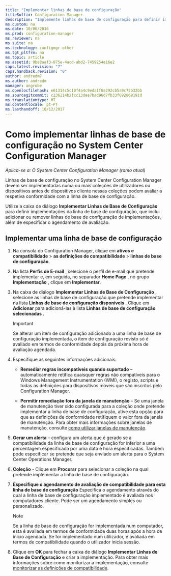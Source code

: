```yaml
---
title: "Implementar linhas de base de configuração"
titleSuffix: Configuration Manager
description: "Implemente linhas de base de configuração para definir implementações da linha de base de configuração e para adicionar ou remover linhas de base de configuração de implementações."
ms.custom: na
ms.date: 10/06/2016
ms.prod: configuration-manager
ms.reviewer: na
ms.suite: na
ms.technology: configmgr-other
ms.tgt_pltfrm: na
ms.topic: article
ms.assetid: 9be8aaf3-075e-4acd-abd2-7459254e16e2
caps.latest.revision: "7"
caps.handback.revision: "0"
author: andredm7
ms.author: andredm
manager: angrobe
ms.openlocfilehash: e61314c5c10f4a4c9eda1f0a292cb5a9c72b32bb
ms.sourcegitcommit: c236214b2fcc13dae7bad96d7fb33f692868191d
ms.translationtype: MT
ms.contentlocale: pt-PT
ms.lasthandoff: 10/12/2017
---
```

# <a name="how-to-deploy-configuration-baselines-in-system-center-configuration-manager"></a>Como implementar linhas de base de configuração no System Center Configuration Manager

*Aplica-se a: O System Center Configuration Manager (ramo atual)*

Linhas de base de configuração no System Center Configuration Manager devem ser implementadas numa ou mais coleções de utilizadores ou dispositivos antes de dispositivos cliente nessas coleções podem avaliar a respetiva conformidade com a linha de base de configuração.  

Utilize a caixa de diálogo **Implementar Linhas de Base de Configuração** para definir implementações da linha de base de configuração, que inclui adicionar ou remover linhas de base de configuração de implementações, além de especificar o agendamento de avaliação.  

## <a name="deploy-a-configuration-baseline"></a>Implementar uma linha de base de configuração  

1.  Na consola do Configuration Manager, clique em **ativos e compatibilidade** > **as definições de compatibilidade** > **linhas de base de configuração**.  

3.  Na lista **Perfis de E-mail** , selecione o perfil de e-mail que pretende implementar e, em seguida, no separador **Home Page** , no grupo **Implementação** , clique em **Implementar**.  

4.  Na caixa de diálogo **Implementar Linhas de Base de Configuração** , selecione as linhas de base de configuração que pretende implementar na lista **Linhas de base de configuração disponíveis** . Clique em **Adicionar** para adicioná-las à lista **Linhas de base de configuração selecionadas** .  

    > [!IMPORTANT]  
    >  Se alterar um item de configuração adicionado a uma linha de base de configuração implementada, o item de configuração revisto só é avaliado em termos de conformidade depois da próxima hora de avaliação agendada.  

5.  Especifique as seguintes informações adicionais:  

    -   **Remediar regras incompatíveis quando suportado** – automaticamente retifica quaisquer regras não compatíveis para o Windows Management Instrumentation (WMI), o registo, scripts e todas as definições para dispositivos móveis que são inscritos pelo Configuration Manager.  

    -   **Permitir remediação fora da janela de manutenção** – Se uma janela de manutenção tiver sido configurada para a coleção onde pretende implementar a linha de base de configuração, ative esta opção para que as definições de conformidade retifiquem o valor fora da janela de manutenção. Para obter mais informações sobre janelas de manutenção, consulte [como utilizar janelas de manutenção](/sccm/core/clients/manage/collections/use-maintenance-windows).  

6.  **Gerar um alerta** – configura um alerta que é gerado se a compatibilidade da linha de base de configuração for inferior a uma percentagem especificada por uma data e hora especificadas. Também pode especificar se pretende que seja enviado um alerta para o System Center Operations Manager.  

7.  **Coleção** - Clique em **Procurar** para selecionar a coleção na qual pretende implementar a linha de base de configuração.  

8.  **Especifique o agendamento de avaliação de compatibilidade para esta linha de base de configuração** Especifica o agendamento através do qual a linha de base de configuração implementado é avaliada nos computadores cliente. Pode ser um agendamento simples ou personalizado.  

    > [!NOTE]  
    >  Se a linha de base de configuração for implementada num computador, esta é avaliada em termos de conformidade duas horas após a hora de início agendada. Se for implementado num utilizador, é avaliada em termos de compatibilidade quando o utilizador inicia sessão.  

9. Clique em **OK** para fechar a caixa de diálogo **Implementar Linhas de Base de Configuração** e criar a implementação. Para obter mais informações sobre como monitorizar a implementação, consulte [monitorizar as definições de compatibilidade](/sccm/compliance/deploy-use/monitor-compliance-settings).  
